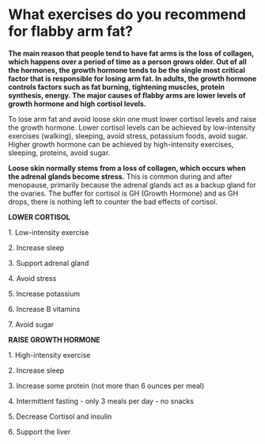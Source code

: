 # What exercises do you recommend for flabby arm fat?

**The main reason that people tend to have fat arms is the loss of collagen, which happens over a period of time as a person grows older. Out of all the hormones, the growth hormone tends to be the single most critical factor that is responsible for losing arm fat. In adults, the growth hormone controls factors such as fat burning, tightening muscles, protein synthesis, energy. The major causes of flabby arms are lower levels of growth hormone and high cortisol levels.**

To lose arm fat and avoid loose skin one must lower cortisol levels and raise the growth hormone. Lower cortisol levels can be achieved by low-intensity exercises (walking), sleeping, avoid stress, potassium foods, avoid sugar. Higher growth hormone can be achieved by high-intensity exercises, sleeping, proteins, avoid sugar.

**Loose skin normally stems from a loss of collagen, which occurs when the adrenal glands become stress.** This is common during and after menopause, primarily because the adrenal glands act as a backup gland for the ovaries. The buffer for cortisol is GH (Growth Hormone) and as GH drops, there is nothing left to counter the bad effects of cortisol.

**LOWER CORTISOL**

1\. Low-intensity exercise

2\. Increase sleep

3\. Support adrenal gland

4\. Avoid stress

5\. Increase potassium

6\. Increase B vitamins

7\. Avoid sugar

**RAISE GROWTH HORMONE**

1\. High-intensity exercise

2\. Increase sleep

3\. Increase some protein (not more than 6 ounces per meal)

4\. Intermittent fasting - only 3 meals per day - no snacks

5\. Decrease Cortisol and insulin

6\. Support the liver